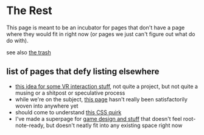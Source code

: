 # The Rest

This page is meant to be an incubator for pages that don't have a page where they would fit in right now (or pages we just can't figure out what do do with).

see also [the trash][]

[the trash]: 4adf317e-82f2-4241-9231-e6d23667aeaf.md

## list of pages that defy listing elsewhere

- [this idea for some VR interaction stuff](fc1ed894-b4bb-4e2b-925e-503491970f63.md), not quite a project, but not quite a musing or a shitpost or speculative process
- while we're on the subject, [this page](2e874825-eb8d-4b42-9c31-dfcf4f30a799.md) hasn't really been satisfactorily woven into anywhere yet
- should come to understand [this CSS quirk](01316278-880f-4511-815f-0fa290444e00.md)
- I've made a superpage for [game design and stuff](47a84b6f-b858-4064-9563-00230ab4c1e5.md) that doesn't feel root-note-ready, but doesn't neatly fit into any existing space right now
